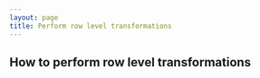 ```yaml
---
layout: page
title: Perform row level transformations
---
```


## How to perform row level transformations
